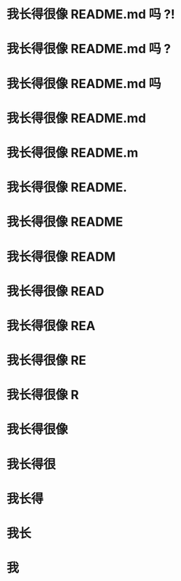 # 我长得很像 README.md 吗 ?!
# 我长得很像 README.md 吗 ?
# 我长得很像 README.md 吗 
# 我长得很像 README.md 
# 我长得很像 README.m
# 我长得很像 README.
# 我长得很像 README
# 我长得很像 READM
# 我长得很像 READ
# 我长得很像 REA
# 我长得很像 RE
# 我长得很像 R
# 我长得很像
# 我长得很
# 我长得
# 我长
# 我
#